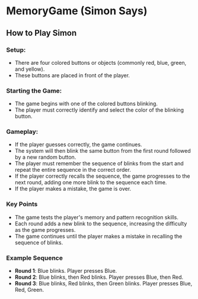 # MemoryGame (Simon Says)

## How to Play Simon

### Setup:
- There are four colored buttons or objects (commonly red, blue, green, and yellow).
- These buttons are placed in front of the player.

### Starting the Game:
- The game begins with one of the colored buttons blinking.
- The player must correctly identify and select the color of the blinking button.

### Gameplay:
- If the player guesses correctly, the game continues.
- The system will then blink the same button from the first round followed by a new random button.
- The player must remember the sequence of blinks from the start and repeat the entire sequence in the correct order.
- If the player correctly recalls the sequence, the game progresses to the next round, adding one more blink to the sequence each time.
- If the player makes a mistake, the game is over.

### Key Points
- The game tests the player's memory and pattern recognition skills.
- Each round adds a new blink to the sequence, increasing the difficulty as the game progresses.
- The game continues until the player makes a mistake in recalling the sequence of blinks.

### Example Sequence
- **Round 1**: Blue blinks. Player presses Blue.
- **Round 2**: Blue blinks, then Red blinks. Player presses Blue, then Red.
- **Round 3**: Blue blinks, Red blinks, then Green blinks. Player presses Blue, Red, Green.
